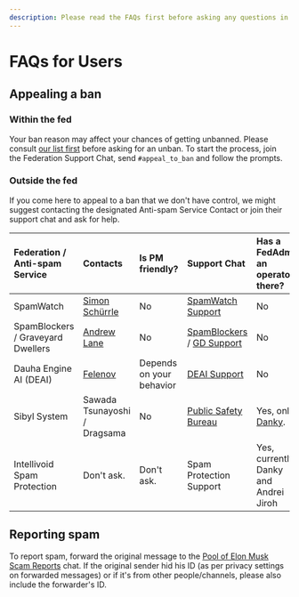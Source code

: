 ```yaml
---
description: Please read the FAQs first before asking any questions in the Support chat.
---
```


# FAQs for Users

## Appealing a ban

### Within the fed

Your ban reason may affect your chances of getting unbanned. Please consult [our list first](https://en.handbooksbythepins.gq/community-hub/network-federation/fedban-reasons) before asking for an unban. To start the process, join the Federation Support Chat, send `#appeal_to_ban` and follow the prompts.

### Outside the fed

If you come here to appeal to a ban that we don't have control, we might suggest contacting the designated Anti-spam Service Contact or join their support chat and ask for help.

| Federation / Anti-spam Service | Contacts | Is PM friendly? | Support Chat | Has a FedAdmin an operator there? |
| :--- | :--- | :--- | :--- | :--- |
| SpamWatch | [Simon Schürrle](https://t.me/SitiSchu) | No | [SpamWatch Support](https://t.me/SpamWatchSupport) | No |
| SpamBlockers / Graveyard Dwellers | [Andrew Lane](https://t.me/TwitFace) | No | [SpamBlockers](https://t.me/SpamBlockers) / [GD Support](https://t.me/GraveyardDwellers) | No |
| Dauha Engine AI \(DEAI\) | [Felenov](https://t.me/Felenov) | Depends on your behavior | [DEAI Support](https://t.me/joinchat/EDyCUlc3Dgc8BJH6z0GWWg) | No |
| Sibyl System | Sawada Tsunayoshi / Dragsama | No | [Public Safety Bureau](https://t.me/PublicSafetyBureau) | Yes, only [Danky](https://t.me/Dank_as_Fuck). |
| Intellivoid Spam Protection | Don't ask. | Don't ask. | Spam Protection Support | Yes, currently Danky and Andrei Jiroh |

## Reporting spam

To report spam, forward the original message to the [Pool of Elon Musk Scam Reports](https://t.me/FedbanRequestDumpingHub) chat. If the original sender hid his ID \(as per privacy settings on forwarded messages\) or if it's from other people/channels, please also include the forwarder's ID.

